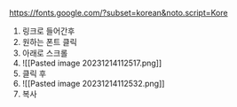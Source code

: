 https://fonts.google.com/?subset=korean&noto.script=Kore

1. 링크로 들어간후
2. 원하는 폰트 클릭
3. 아래로 스크롤
4. ![[Pasted image 20231214112517.png]]
5. 클릭 후
6. ![[Pasted image 20231214112532.png]] 
7. 복사